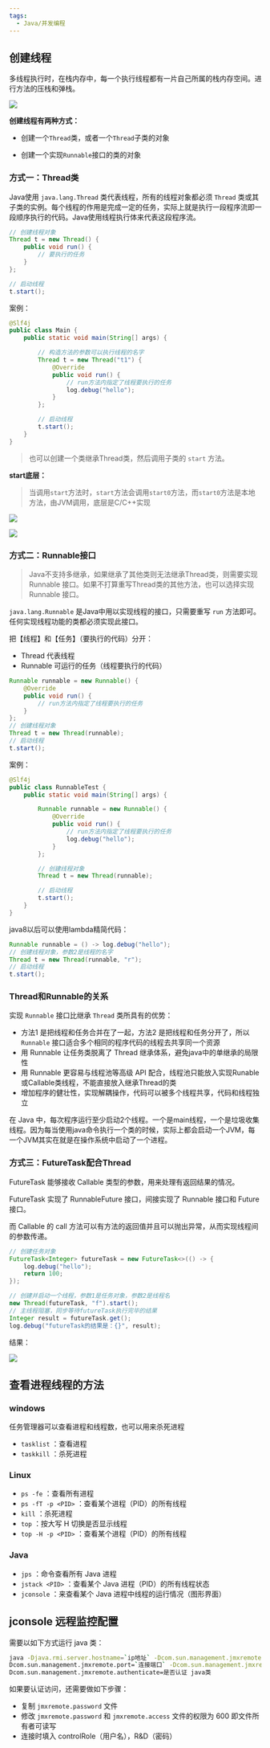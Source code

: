 ```yaml
---
tags:
  - Java/并发编程
---
```


## 创建线程

多线程执行时，在栈内存中，每一个执行线程都有一片自己所属的栈内存空间。进行方法的压栈和弹栈。

![](assets/Java创建线程/1bc973dcab4fc38a5f43df754f1a1371_MD5.png)

**创建线程有两种方式：**

- 创建一个`Thread`类，或者一个`Thread`子类的对象

- 创建一个实现`Runnable`接口的类的对象

### 方式一：Thread类

Java使用 `java.lang.Thread` 类代表线程，所有的线程对象都必须 `Thread` 类或其子类的实例。每个线程的作用是完成一定的任务，实际上就是执行一段程序流即一段顺序执行的代码。Java使用线程执行体来代表这段程序流。

```java
// 创建线程对象
Thread t = new Thread() {
    public void run() {
        // 要执行的任务
    }
};

// 启动线程
t.start();
```


案例：

```java
@Slf4j
public class Main {
    public static void main(String[] args) {

        // 构造方法的参数可以执行线程的名字
        Thread t = new Thread("t1") {
            @Override
            public void run() {
                // run方法内指定了线程要执行的任务
                log.debug("hello");
            }
        };

        // 启动线程
        t.start();
    }
}
```

> 也可以创建一个类继承Thread类，然后调用子类的 `start`  方法。


**start底层：**
> 当调用`start`方法时，`start`方法会调用`start0`方法，而`start0`方法是本地方法，由JVM调用，底层是C/C++实现


![](assets/Java创建线程/3bdd52ba9f67738dec9d1b5ba7e9c4be_MD5.png)

![](assets/Java创建线程/8bee8d0f7c66a62f6c2c08cb134ee174_MD5.png)



### 方式二：Runnable接口

> Java不支持多继承，如果继承了其他类则无法继承Thread类，则需要实现 Runnable 接口。如果不打算重写Thread类的其他方法，也可以选择实现 Runnable 接口。

`java.lang.Runnable` 是Java中用以实现线程的接口，只需要重写 `run` 方法即可。任何实现线程功能的类都必须实现此接口。

把【线程】和【任务】（要执行的代码）分开：

* Thread 代表线程
* Runnable 可运行的任务（线程要执行的代码）

```java
Runnable runnable = new Runnable() {
    @Override
    public void run() {
        // run方法内指定了线程要执行的任务
    }
};
// 创建线程对象
Thread t = new Thread(runnable);
// 启动线程
t.start();
```


案例：

```java
@Slf4j
public class RunnableTest {
    public static void main(String[] args) {

        Runnable runnable = new Runnable() {
            @Override
            public void run() {
                // run方法内指定了线程要执行的任务
                log.debug("hello");
            }
        };

        // 创建线程对象
        Thread t = new Thread(runnable);

        // 启动线程
        t.start();
    }
}
```


java8以后可以使用lambda精简代码：

```java
Runnable runnable = () -> log.debug("hello");
// 创建线程对象，参数2是线程的名字
Thread t = new Thread(runnable, "r");
// 启动线程
t.start();
```


### Thread和Runnable的关系

实现 `Runnable` 接口比继承 `Thread` 类所具有的优势：

* 方法1 是把线程和任务合并在了一起，方法2 是把线程和任务分开了，所以 `Runnable` 接口适合多个相同的程序代码的线程去共享同一个资源
* 用 Runnable 让任务类脱离了 Thread 继承体系，避免java中的单继承的局限性
* 用 Runnable 更容易与线程池等高级 API 配合，线程池只能放入实现Runable或Callable类线程，不能直接放入继承Thread的类
* 增加程序的健壮性，实现解耦操作，代码可以被多个线程共享，代码和线程独立

在 Java 中，每次程序运行至少启动2个线程。一个是main线程，一个是垃圾收集线程。因为每当使用java命令执行一个类的时候，实际上都会启动一个JVM，每一个JVM其实在就是在操作系统中启动了一个进程。



### 方式三：FutureTask配合Thread

FutureTask 能够接收 Callable 类型的参数，用来处理有返回结果的情况。

FutureTask 实现了 RunnableFuture 接口，间接实现了 Runnable 接口和 Future 接口。

而 Callable 的 call 方法可以有方法的返回值并且可以抛出异常，从而实现线程间的参数传递。

```java
// 创建任务对象
FutureTask<Integer> futureTask = new FutureTask<>(() -> {
    log.debug("hello");
    return 100;
});

// 创建并启动一个线程，参数1是任务对象，参数2是线程名
new Thread(futureTask, "f").start();
// 主线程阻塞，同步等待futureTask执行完毕的结果
Integer result = futureTask.get();
log.debug("futureTask的结果是：{}", result);
```

结果：

![](assets/Java创建线程/image-20240428175155152.png)




## 查看进程线程的方法

### windows
任务管理器可以查看进程和线程数，也可以用来杀死进程

* `tasklist` ：查看进程
* `taskkill` ：杀死进程


### Linux
* `ps -fe` ：查看所有进程
* `ps -fT -p <PID>`  ：查看某个进程（PID）的所有线程
* `kill` ：杀死进程
* `top` ：按大写 H 切换是否显示线程
* `top -H -p <PID>`  ：查看某个进程（PID）的所有线程


### Java
* `jps` ：命令查看所有 Java 进程
* `jstack <PID>`  ：查看某个 Java 进程（PID）的所有线程状态
* `jconsole` ：来查看某个 Java 进程中线程的运行情况（图形界面）



## jconsole 远程监控配置
需要以如下方式运行 java 类：

```bash
java -Djava.rmi.server.hostname=`ip地址` -Dcom.sun.management.jmxremote -
Dcom.sun.management.jmxremote.port=`连接端口` -Dcom.sun.management.jmxremote.ssl=是否安全连接 -
Dcom.sun.management.jmxremote.authenticate=是否认证 java类
```


如果要认证访问，还需要做如下步骤：

* 复制 `jmxremote.password` 文件
* 修改 `jmxremote.password` 和 `jmxremote.access` 文件的权限为 600 即文件所有者可读写
* 连接时填入 controlRole（用户名），R&D（密码）
